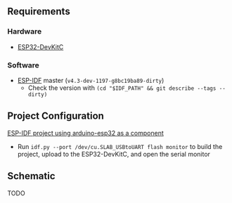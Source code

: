 ## Requirements

### Hardware

* [ESP32-DevKitC](https://www.espressif.com/en/products/hardware/esp32-devkitc/overview)

### Software

* [ESP-IDF](https://github.com/espressif/esp-idf) master (`v4.3-dev-1197-g8bc19ba89-dirty`)
    * Check the version with `(cd "$IDF_PATH" && git describe --tags --dirty)`

## Project Configuration

[ESP-IDF project using arduino-esp32 as a component](https://github.com/espressif/arduino-esp32/blob/master/docs/esp-idf_component.md)

* Run `idf.py --port /dev/cu.SLAB_USBtoUART flash monitor` to build the project, upload to the ESP32-DevKitC, and open the serial monitor

## Schematic

TODO
